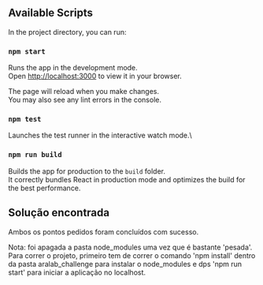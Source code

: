 ## Available Scripts

In the project directory, you can run:

### `npm start`

Runs the app in the development mode.\
Open [http://localhost:3000](http://localhost:3000) to view it in your browser.

The page will reload when you make changes.\
You may also see any lint errors in the console.

### `npm test`

Launches the test runner in the interactive watch mode.\

### `npm run build`

Builds the app for production to the `build` folder.\
It correctly bundles React in production mode and optimizes the build for the best performance.

## Solução encontrada

Ambos os pontos pedidos foram concluídos com sucesso.

Nota: foi apagada a pasta node_modules uma vez que é bastante 'pesada'. Para correr o projeto, primeiro tem de 
correr o comando 'npm install' dentro da pasta aralab_challenge para instalar o node_modules e dps 'npm run start'
para iniciar a aplicação no localhost.
